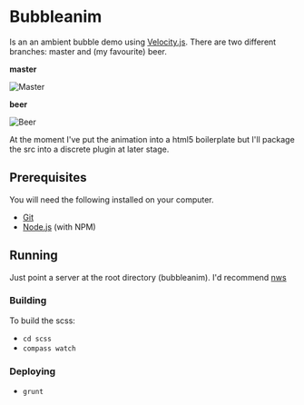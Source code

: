 # Bubbleanim	

Is an an ambient bubble demo using [Velocity.js](http://julian.com/research/velocity/). There are two different branches: master and (my favourite) beer.

**master**

![Master](http://i.imgur.com/AteVNRN.png?1)

**beer**

![Beer](http://i.imgur.com/svpNy0R.png?1)

At the moment I've put the animation into a html5 boilerplate but I'll package the src into a discrete plugin at later stage.

## Prerequisites

You will need the following installed on your computer.

* [Git](http://git-scm.com/)
* [Node.js](http://nodejs.org/) (with NPM)

## Running

Just point a server at the root directory (bubbleanim). I'd recommend [nws](https://www.npmjs.org/package/nws)

### Building

To build the scss:

* `cd scss`
* `compass watch`

### Deploying

* `grunt`


